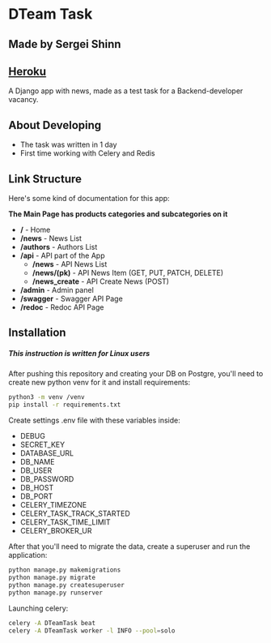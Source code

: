 # DTeam Task
## Made by Sergei Shinn
## [Heroku](https://dteamtask.herokuapp.com)
A Django app with news, made as a test task for a Backend-developer vacancy.


## About Developing

- The task was written in 1 day
- First time working with Celery and Redis


## Link Structure

Here's some kind of documentation for this app:  
  
**The Main Page has products categories and subcategories on it**

- **/** - Home
- **/news** - News List
- **/authors** - Authors List
- **/api** - API part of the App
    - **/news** - API News List
    - **/news/(pk)** - API News Item (GET, PUT, PATCH, DELETE)
    - **/news_create** - API Create News (POST)
- **/admin** - Admin panel
- **/swagger** - Swagger API Page
- **/redoc** - Redoc API Page


## Installation
##### *This instruction is written for Linux users*
After pushing this repository and creating your DB on Postgre, you'll need to create new python venv for it and install requirements:

```sh
python3 -m venv /venv
pip install -r requirements.txt
```
Create settings .env file with these variables inside:
- DEBUG
- SECRET_KEY
- DATABASE_URL
- DB_NAME
- DB_USER
- DB_PASSWORD
- DB_HOST
- DB_PORT
- CELERY_TIMEZONE
- CELERY_TASK_TRACK_STARTED
- CELERY_TASK_TIME_LIMIT
- CELERY_BROKER_UR


After that you'll need to migrate the data, create a superuser and run the application:

```sh
python manage.py makemigrations
python manage.py migrate
python manage.py createsuperuser
python manage.py runserver
```
Launching celery:

```sh
celery -A DTeamTask beat
celery -A DTeamTask worker -l INFO --pool=solo
```
